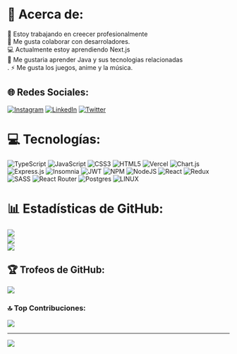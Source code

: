 # 💫 Acerca de:
🔭 Estoy trabajando en creecer profesionalmente<br>
🤝 Me gusta colaborar con desarroladores.<br>
💻 Actualmente estoy aprendiendo Next.js<br>
🌱 Me gustaria aprender Java y sus tecnologias relacionadas<br>.
⚡ Me gusta los juegos, anime y la música.


## 🌐 Redes Sociales:
[![Instagram](https://img.shields.io/badge/Instagram-%23E4405F.svg?logo=Instagram&logoColor=white)](https://instagram.com/glutinose) [![LinkedIn](https://img.shields.io/badge/LinkedIn-%230077B5.svg?logo=linkedin&logoColor=white)](https://linkedin.com/in/ricardo-ferreyra) [![Twitter](https://img.shields.io/badge/Twitter-%231DA1F2.svg?logo=Twitter&logoColor=white)](https://twitter.com/Glutix_32) 

# 💻 Tecnologías:
![TypeScript](https://img.shields.io/badge/typescript-%23007ACC.svg?style=for-the-badge&logo=typescript&logoColor=white) ![JavaScript](https://img.shields.io/badge/javascript-%23323330.svg?style=for-the-badge&logo=javascript&logoColor=%23F7DF1E) ![CSS3](https://img.shields.io/badge/css3-%231572B6.svg?style=for-the-badge&logo=css3&logoColor=white) ![HTML5](https://img.shields.io/badge/html5-%23E34F26.svg?style=for-the-badge&logo=html5&logoColor=white) ![Vercel](https://img.shields.io/badge/vercel-%23000000.svg?style=for-the-badge&logo=vercel&logoColor=white) ![Chart.js](https://img.shields.io/badge/chart.js-F5788D.svg?style=for-the-badge&logo=chart.js&logoColor=white) ![Express.js](https://img.shields.io/badge/express.js-%23404d59.svg?style=for-the-badge&logo=express&logoColor=%2361DAFB) ![Insomnia](https://img.shields.io/badge/Insomnia-black?style=for-the-badge&logo=insomnia&logoColor=5849BE) ![JWT](https://img.shields.io/badge/JWT-black?style=for-the-badge&logo=JSON%20web%20tokens) ![NPM](https://img.shields.io/badge/NPM-%23000000.svg?style=for-the-badge&logo=npm&logoColor=white) ![NodeJS](https://img.shields.io/badge/node.js-6DA55F?style=for-the-badge&logo=node.js&logoColor=white) ![React](https://img.shields.io/badge/react-%2320232a.svg?style=for-the-badge&logo=react&logoColor=%2361DAFB) ![Redux](https://img.shields.io/badge/redux-%23593d88.svg?style=for-the-badge&logo=redux&logoColor=white) ![SASS](https://img.shields.io/badge/SASS-hotpink.svg?style=for-the-badge&logo=SASS&logoColor=white) ![React Router](https://img.shields.io/badge/React_Router-CA4245?style=for-the-badge&logo=react-router&logoColor=white) ![Postgres](https://img.shields.io/badge/postgres-%23316192.svg?style=for-the-badge&logo=postgresql&logoColor=white) ![LINUX](https://img.shields.io/badge/Linux-FCC624?style=for-the-badge&logo=linux&logoColor=black)

# 📊 Estadísticas de GitHub:
![](https://github-readme-stats.vercel.app/api?username=Glutix&theme=dracula&hide_border=false&include_all_commits=true&count_private=false)<br/>
![](https://github-readme-streak-stats.herokuapp.com/?user=Glutix&theme=dracula&hide_border=false)<br/>
![](https://github-readme-stats.vercel.app/api/top-langs/?username=Glutix&theme=dracula&hide_border=false&include_all_commits=true&count_private=false&layout=compact)

## 🏆 Trofeos de GitHub:
![](https://github-profile-trophy.vercel.app/?username=Glutix&theme=monokai&no-frame=false&no-bg=true&margin-w=4)

### 🔝 Top Contribuciones:
![](https://github-contributor-stats.vercel.app/api?username=Glutix&limit=5&theme=dracula&combine_all_yearly_contributions=true)

---
[![](https://visitcount.itsvg.in/api?id=Glutix&icon=9&color=0)](https://visitcount.itsvg.in)

<!-- Proudly created with GPRM ( https://gprm.itsvg.in ) -->
